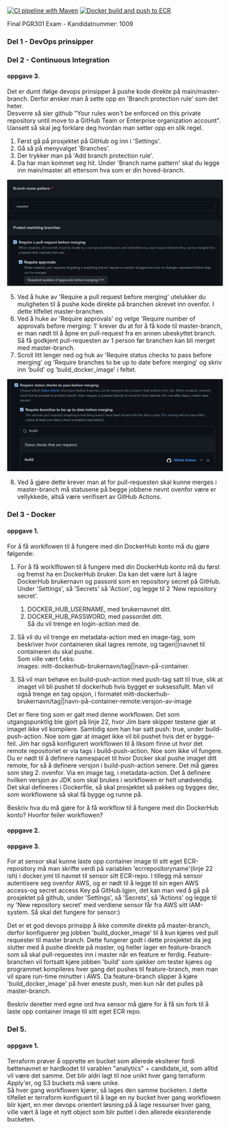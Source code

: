 [![CI pipeline with Maven](https://github.com/JensJenka/eksamen_2022-main/actions/workflows/ci.yml/badge.svg)](https://github.com/JensJenka/eksamen_2022-main/actions/workflows/ci.yml)
[![Docker build and push to ECR](https://github.com/JensJenka/eksamen_2022-main/actions/workflows/docker.yml/badge.svg)](https://github.com/JensJenka/eksamen_2022-main/actions/workflows/docker.yml)

Final PGR301 Exam - Kandidatnummer: 1009

### Del 1 - DevOps prinsipper





### Del 2 - Continuous Integration
#### oppgave 3.
Det er dumt ifølge devops prinsipper å pushe kode direkte på main/master-branch. Derfor ønsker man å sette opp en 'Branch protection rule' som det heter. \
Desverre så sier github "Your rules won't be enforced on this private repository until move to a GitHub Team or Enterprise organization account". Uansett så skal jeg forklare deg hvordan man setter opp en slik regel.
1. Først gå på prosjektet på GitHub og inn i 'Settings'. 
2. Gå så på menyvalget 'Branches'. 
3. Der trykker man på 'Add branch protection rule'.
4. Da har man kommet seg hit. Under 'Branch name pattern' skal du legge inn main/master alt ettersom hva som er din hoved-branch.

![img.png](img.png)


5. Ved å huke av 'Require a pull request before merging' utelukker du muligheten til å pushe kode direkte på branchen skrevet inn ovenfor. I dette tilfellet master-branchen.
6. Ved å huke av 'Require approvals' og velge 'Require number of approvals before merging: 1' krever du at for å få kode til master-branch, er man nødt til å åpne en pull-request fra en annen ubeskyttet branch. Så få godkjent pull-requesten av 1 person før branchen kan bli merget med master-branch.
7. Scroll litt lenger ned og huk av 'Require status checks to pass before merging' og 'Require branches to be up to date before merging' og skriv inn 'build' og 'build_docker_image' i feltet.


![img_1.png](img_1.png)

8. Ved å gjøre dette krever man at for pull-requesten skal kunne merges i master-branch må statusene på begge jobbene nevnt ovenfor være er vellykkede, altså være verifisert av GitHub Actions.

### Del 3 - Docker
#### oppgave 1.
For å få worklfowen til å fungere med din DockerHub konto må du gjøre følgende:
1. For å få worklflowen til å fungere med din DockerHub konto må du først og fremst ha en DockerHub bruker. Da kan det være lurt å lagre DockerHub
   brukernavn og passord som en repository secret på GitHub. Under 'Settings', så 'Secrets' så 'Action', og legge til 2 'New repository secret'.
    1. DOCKER_HUB_USERNAME, med brukernavnet ditt.
    2. DOCKER_HUB_PASSWORD, med passordet ditt.  
       Så du vil trenge en login-action med de.


2. Så vil du vil trenge en metadata-action med en image-tag, som beskriver hvor containeren skal lagres remote, og tagen||navnet til containeren du skal pushe.\
   Som ville vært f.eks:   
   images: mitt-dockerhub-brukernavn/tag||navn-på-container.


3. Så vil man behøve en build-push-action med push-tag satt til true, slik at imaget vil bli pushet til dockerhub hvis bygget er suksessfullt.
   Man vil også trenge en tag opsjon, i formatet mitt-dockerhub-brukernavn/tag||navn-på-container-remote:versjon-av-image


Det er flere ting som er galt med denne workflowen.
Det som utgangspunktlig ble gjort på linje 22, hvor Jim bare skipper testene gjør at imaget ikke vil kompilere. Samtidig som han har satt push: true, under build-push-action. Noe som gjør at imaget ikke vil bli pushet hvis det er bygge-feil.
Jim har også konfigurert workflowen til å liksom finne ut hvor det remote repositoriet er via tags i build-push-action. Noe som ikke vil fungere. Du er nødt til å definere namespacet til hvor Docker skal pushe imaget ditt remote, for så å definere versjon i build-push-action senere. 
Det må gjøres som steg 2. ovenfor. Via en image tag, i metadata-action.
Det å definere hvilken versjon av JDK som skal brukes i workflowen er helt unødvendig. Det skal defineres i Dockerfile, så skal prosjektet så pakkes og bygges der, som workflowene så skal få bygge og runne på.


Beskriv hva du må gjøre for å få workflow til å fungere med din DockerHub konto? Hvorfor feiler workflowen?
#### oppgave 2.

#### oppgave 3.
For at sensor skal kunne laste opp container image til sitt eget ECR-repository må man skrifte verdi på variablen 'ecrrepositoryname'(linje 22 ish) i docker.yml til navnet til sensor sitt ECR-repo.
I tillegg må sensor autentisere seg ovenfor AWS, og er nødt til å legge til sin egen AWS access-og secret access Key på GitHub.Igjen, det kan man ved å gå på prosjektet på github, under 'Settings', så 'Secrets', så 'Actions' og 
legge til ny 'New repository secret' med verdiene sensor får fra AWS sitt IAM-system. Så skal det fungere for sensor:)

Det er et god devops prinsipp å ikke commite direkte på master-branch, derfor konfiguerer jeg jobben 'build_docker_image' til å kun kjøres ved pull requester til master branch. Dette fungerer godt i dette prosjektet
da jeg slutter med å pushe direkte på master, og heller lager en feature-branch som så skal pull-requestes inn i master når en feature er ferdig.
Feature-branchen vil fortsatt kjøre jobben 'build' som sjekker om tester kjøres og programmet kompileres hver gang det pushes til feature-branch, men man vil spare run-time minutter i AWS. Da feature-branch slipper
å kjøre 'build_docker_image' på hver eneste push, men kun når det pulles på master-branch.


Beskriv deretter med egne ord hva sensor må gjøre for å få sin fork til å laste opp container image til sitt eget ECR repo.


### Del 5.
#### oppgave 1.
Terraform prøver å opprette en bucket som allerede eksiterer fordi bøttenavnet er hardkodet til varablen "analytics" + candidate_id, som alltid vil være det samme. Det blir aldri lagt til noe unikt hver gang terraform Apply'er, og S3 buckets må være unike.    
Så hver gang workflowen kjører, så lages den samme bucketen. I dette tilfellet er terraform konfiguert til å lage en ny bucket hver gang workflowen blir kjørt, en mer devops
orientert løsning på å lage ressurser hver gang, ville vært å lage et nytt object som blir puttet i den allerede eksisterende bucketen.

